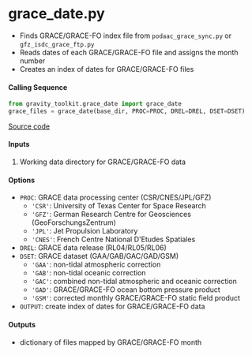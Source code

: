 grace_date.py
=============

 - Finds GRACE/GRACE-FO index file from `podaac_grace_sync.py` or `gfz_isdc_grace_ftp.py`  
 - Reads dates of each GRACE/GRACE-FO file and assigns the month number  
 - Creates an index of dates for GRACE/GRACE-FO files  

#### Calling Sequence
```python
from gravity_toolkit.grace_date import grace_date
grace_files = grace_date(base_dir, PROC=PROC, DREL=DREL, DSET=DSET)
```
[Source code](https://github.com/tsutterley/read-GRACE-harmonics/blob/master/gravity_toolkit/grace_date.py)

#### Inputs  
 1. Working data directory for GRACE/GRACE-FO data

#### Options  
 - `PROC`: GRACE data processing center (CSR/CNES/JPL/GFZ)  
    * `'CSR'`: University of Texas Center for Space Research  
    * `'GFZ'`: German Research Centre for Geosciences (GeoForschungsZentrum)
    * `'JPL'`: Jet Propulsion Laboratory    
    * `'CNES'`: French Centre National D'Etudes Spatiales
 - `DREL`: GRACE data release (RL04/RL05/RL06)
 - `DSET`: GRACE dataset (GAA/GAB/GAC/GAD/GSM)  
    * `'GAA'`: non-tidal atmospheric correction  
    * `'GAB'`: non-tidal oceanic correction  
    * `'GAC'`: combined non-tidal atmospheric and oceanic correction  
    * `'GAD'`: GRACE/GRACE-FO ocean bottom pressure product  
    * `'GSM'`: corrected monthly GRACE/GRACE-FO static field product  
 - `OUTPUT`: create index of dates for GRACE/GRACE-FO data  

#### Outputs
 - dictionary of files mapped by GRACE/GRACE-FO month  
